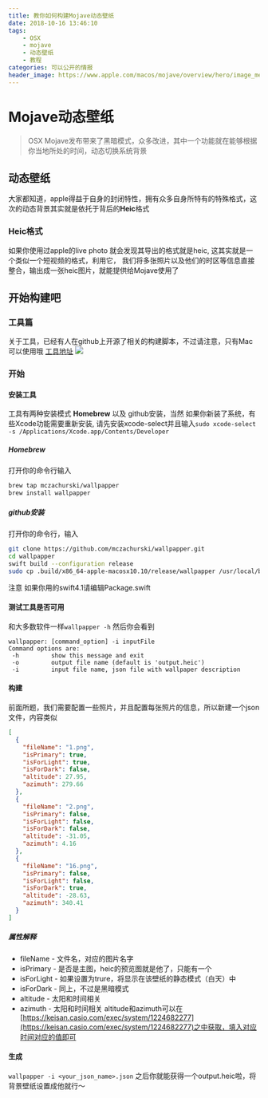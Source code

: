 ```yaml
---
title: 教你如何构建Mojave动态壁纸
date: 2018-10-16 13:46:10
tags: 
    - OSX
    - mojave
    - 动态壁纸
    - 教程
categories: 可以公开的情报
header_image: https://www.apple.com/macos/mojave/overview/hero/image_medium_2x.jpg
---
```

# Mojave动态壁纸
> OSX Mojave发布带来了黑暗模式，众多改进，其中一个功能就在能够根据你当地所处的时间，动态切换系统背景

## 动态壁纸
大家都知道，apple得益于自身的封闭特性，拥有众多自身所特有的特殊格式，这次的动态背景其实就是依托于背后的**Heic**格式

### Heic格式
如果你使用过apple的live photo 就会发现其导出的格式就是heic, 这其实就是一个类似一个短视频的格式，利用它， 我们将多张照片以及他们的时区等信息直接整合，输出成一张heic图片，就能提供给Mojave使用了

## 开始构建吧
### 工具篇
关于工具，已经有人在github上开源了相关的构建脚本，不过请注意，只有Mac可以使用哦   [工具地址](https://github.com/mczachurski/wallpapper)
![](https://github.com/mczachurski/wallpapper/raw/master/Images/wallpaper.png)

### 开始
#### 安装工具
工具有两种安装模式 **Homebrew** 以及 github安装，当然 如果你新装了系统，有些Xcode功能需要重新安装, 请先安装xcode-select并且输入```sudo xcode-select -s /Applications/Xcode.app/Contents/Developer ```
##### Homebrew
打开你的命令行输入
```bash
brew tap mczachurski/wallpapper
brew install wallpapper
```

##### github安装
打开你的命令行，输入
```bash
git clone https://github.com/mczachurski/wallpapper.git
cd wallpapper
swift build --configuration release
sudo cp .build/x86_64-apple-macosx10.10/release/wallpapper /usr/local/bin
```
注意 如果你用的swift4.1请编辑Package.swift

#### 测试工具是否可用
和大多数软件一样```wallpapper -h```
然后你会看到
```
wallpapper: [command_option] -i inputFile
Command options are:
 -h			show this message and exit
 -o			output file name (default is 'output.heic')
 -i			input file name, json file with wallpaper description
```

#### 构建
前面所题，我们需要配置一些照片，并且配置每张照片的信息，所以新建一个json文件，内容类似
```json
[
  {
    "fileName": "1.png",
    "isPrimary": true,
    "isForLight": true,
    "isForDark": false,
    "altitude": 27.95,
    "azimuth": 279.66
  },
  {
    "fileName": "2.png",
    "isPrimary": false,
    "isForLight": false,
    "isForDark": false,
    "altitude": -31.05,
    "azimuth": 4.16
  },
  {
    "fileName": "16.png",
    "isPrimary": false,
    "isForLight": false,
    "isForDark": true,
    "altitude": -28.63,
    "azimuth": 340.41
  }
]
```
##### 属性解释
* fileName - 文件名，对应的图片名字
* isPrimary - 是否是主图，heic的预览图就是他了，只能有一个
* isForLight - 如果设置为trure，将显示在该壁纸的静态模式（白天）中
* isForDark - 同上，不过是黑暗模式
* altitude - 太阳和时间相关
* azimuth - 太阳和时间相关
altitude和azimuth可以在[https://keisan.casio.com/exec/system/1224682277](https://keisan.casio.com/exec/system/1224682277)之中获取，填入对应时间对应的值即可

#### 生成
```wallpapper -i <your_json_name>.json``` 之后你就能获得一个output.heic啦，将背景壁纸设置成他就行～
